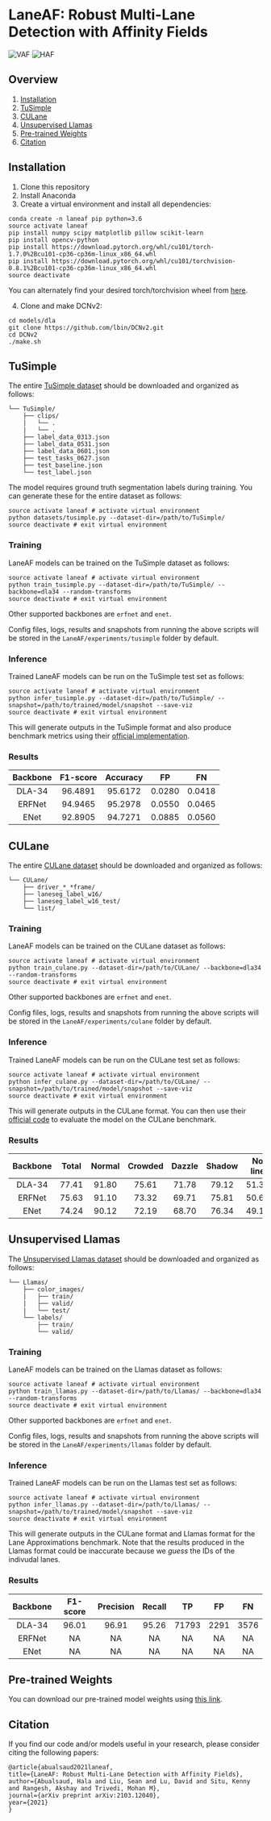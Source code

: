 # LaneAF: Robust Multi-Lane Detection with Affinity Fields
![VAF](assets/result_zoomed_VAF.png)
![HAF](assets/result_zoomed_HAF.png)

## Overview
1) [Installation](#installation)
2) [TuSimple](#tusimple)
3) [CULane](#culane)
4) [Unsupervised Llamas](#unsupervised-llamas)
5) [Pre-trained Weights](#pre-trained-weights)
5) [Citation](#citation)

## Installation
1) Clone this repository
2) Install Anaconda
3) Create a virtual environment and install all dependencies:
```shell
conda create -n laneaf pip python=3.6
source activate laneaf
pip install numpy scipy matplotlib pillow scikit-learn
pip install opencv-python
pip install https://download.pytorch.org/whl/cu101/torch-1.7.0%2Bcu101-cp36-cp36m-linux_x86_64.whl
pip install https://download.pytorch.org/whl/cu101/torchvision-0.8.1%2Bcu101-cp36-cp36m-linux_x86_64.whl
source deactivate
```
You can alternately find your desired torch/torchvision wheel from [here](https://download.pytorch.org/whl/torch_stable.html).

4) Clone and make DCNv2:
```shell
cd models/dla
git clone https://github.com/lbin/DCNv2.git
cd DCNv2
./make.sh
```

## TuSimple
The entire [TuSimple dataset](https://github.com/TuSimple/tusimple-benchmark/issues/3) should be downloaded and organized as follows:
```plain
└── TuSimple/
    ├── clips/
    |   └── .
    |   └── .
    ├── label_data_0313.json
    ├── label_data_0531.json
    ├── label_data_0601.json
    ├── test_tasks_0627.json
    ├── test_baseline.json
    └── test_label.json
```
The model requires ground truth segmentation labels during training. You can generate these for the entire dataset as follows:
```shell
source activate laneaf # activate virtual environment
python datasets/tusimple.py --dataset-dir=/path/to/TuSimple/
source deactivate # exit virtual environment
```

### Training
LaneAF models can be trained on the TuSimple dataset as follows:
```shell
source activate laneaf # activate virtual environment
python train_tusimple.py --dataset-dir=/path/to/TuSimple/ --backbone=dla34 --random-transforms
source deactivate # exit virtual environment
```
Other supported backbones are `erfnet` and `enet`.

Config files, logs, results and snapshots from running the above scripts will be stored in the `LaneAF/experiments/tusimple` folder by default.

### Inference
Trained LaneAF models can be run on the TuSimple test set as follows:
```shell
source activate laneaf # activate virtual environment
python infer_tusimple.py --dataset-dir=/path/to/TuSimple/ --snapshot=/path/to/trained/model/snapshot --save-viz
source deactivate # exit virtual environment
```
This will generate outputs in the TuSimple format and also produce benchmark metrics using their [official implementation](https://github.com/TuSimple/tusimple-benchmark/tree/master/doc/lane_detection).

### Results
| Backbone | F1-score | Accuracy |   FP   |   FN   |
|:--------:|:--------:|:--------:|:------:|:------:|
|  DLA-34  |  96.4891 |  95.6172 | 0.0280 | 0.0418 |
|  ERFNet  |  94.9465 |  95.2978 | 0.0550 | 0.0465 |
|   ENet   |  92.8905 |  94.7271 | 0.0885 | 0.0560 |

## CULane
The entire [CULane dataset](https://xingangpan.github.io/projects/CULane.html) should be downloaded and organized as follows:
```plain
└── CULane/
    ├── driver_*_*frame/
    ├── laneseg_label_w16/
    ├── laneseg_label_w16_test/
    └── list/
```

### Training
LaneAF models can be trained on the CULane dataset as follows:
```shell
source activate laneaf # activate virtual environment
python train_culane.py --dataset-dir=/path/to/CULane/ --backbone=dla34 --random-transforms
source deactivate # exit virtual environment
```
Other supported backbones are `erfnet` and `enet`.

Config files, logs, results and snapshots from running the above scripts will be stored in the `LaneAF/experiments/culane` folder by default.

### Inference
Trained LaneAF models can be run on the CULane test set as follows:
```shell
source activate laneaf # activate virtual environment
python infer_culane.py --dataset-dir=/path/to/CULane/ --snapshot=/path/to/trained/model/snapshot --save-viz
source deactivate # exit virtual environment
```
This will generate outputs in the CULane format. You can then use their [official code](https://github.com/XingangPan/SCNN) to evaluate the model on the CULane benchmark.

### Results
| Backbone | Total | Normal | Crowded | Dazzle | Shadow | No line | Arrow | Curve | Cross | Night |
|:--------:|:-----:|:------:|:-------:|:------:|:------:|:-------:|:-----:|:-----:|:-----:|:-----:|
|  DLA-34  | 77.41 |  91.80 |  75.61  |  71.78 |  79.12 |  51.38  | 86.88 | 71.70 |  1360 | 73.03 |
|  ERFNet  | 75.63 |  91.10 |  73.32  |  69.71 |  75.81 |  50.62  | 86.86 | 65.02 |  1844 | 70.90 |
|   ENet   | 74.24 |  90.12 |  72.19  |  68.70 |  76.34 |  49.13  | 85.13 | 64.40 |  1934 | 68.67 |

## Unsupervised Llamas
The [Unsupervised Llamas dataset](https://unsupervised-llamas.com/llamas/index) should be downloaded and organized as follows:
```plain
└── Llamas/
    ├── color_images/
    |   ├── train/
    |   ├── valid/
    |   └── test/
    └── labels/
        ├── train/
        └── valid/
```

### Training
LaneAF models can be trained on the Llamas dataset as follows:
```shell
source activate laneaf # activate virtual environment
python train_llamas.py --dataset-dir=/path/to/Llamas/ --backbone=dla34 --random-transforms
source deactivate # exit virtual environment
```
Other supported backbones are `erfnet` and `enet`.

Config files, logs, results and snapshots from running the above scripts will be stored in the `LaneAF/experiments/llamas` folder by default.

### Inference
Trained LaneAF models can be run on the Llamas test set as follows:
```shell
source activate laneaf # activate virtual environment
python infer_llamas.py --dataset-dir=/path/to/Llamas/ --snapshot=/path/to/trained/model/snapshot --save-viz
source deactivate # exit virtual environment
```
This will generate outputs in the CULane format and Llamas format for the Lane Approximations benchmark. 
Note that the results produced in the Llamas format could be inaccurate because we *guess* the IDs of the indivudal lanes. 

### Results
| Backbone | F1-score | Precision | Recall |   TP  |  FP  |  FN  |
|:--------:|:--------:|:---------:|:------:|:-----:|:----:|:----:|
|  DLA-34  |   96.01  |   96.91   |  95.26 | 71793 | 2291 | 3576 |
|  ERFNet  |     NA   |     NA    |    NA  |   NA  |  NA  |  NA  |
|   ENet   |     NA   |     NA    |    NA  |   NA  |  NA  |  NA  |

## Pre-trained Weights 
You can download our pre-trained model weights using [this link](https://drive.google.com/file/d/1GJoVQfDyxhUT8Y5EqTRV9PX3WWckfxWG/view?usp=sharing).

## Citation
If you find our code and/or models useful in your research, please consider citing the following papers:

    @article{abualsaud2021laneaf,
    title={LaneAF: Robust Multi-Lane Detection with Affinity Fields},
    author={Abualsaud, Hala and Liu, Sean and Lu, David and Situ, Kenny and Rangesh, Akshay and Trivedi, Mohan M},
    journal={arXiv preprint arXiv:2103.12040},
    year={2021}
    }

